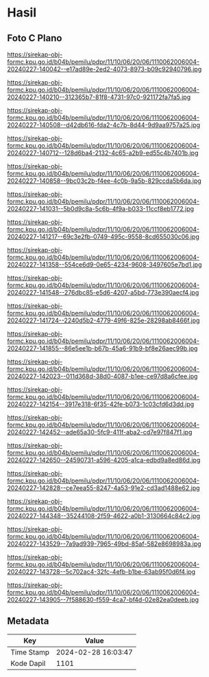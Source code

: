 # Hasil

## Foto C Plano

https://sirekap-obj-formc.kpu.go.id/b04b/pemilu/pdpr/11/10/06/20/06/1110062006004-20240227-140042--e17ad89e-2ed2-4073-8973-b09c92940796.jpg

https://sirekap-obj-formc.kpu.go.id/b04b/pemilu/pdpr/11/10/06/20/06/1110062006004-20240227-140210--312365b7-81f8-4731-97c0-921172fa7fa5.jpg

https://sirekap-obj-formc.kpu.go.id/b04b/pemilu/pdpr/11/10/06/20/06/1110062006004-20240227-140508--d42db616-fda2-4c7b-8d44-9d9aa9757a25.jpg

https://sirekap-obj-formc.kpu.go.id/b04b/pemilu/pdpr/11/10/06/20/06/1110062006004-20240227-140712--128d6ba4-2132-4c65-a2b9-ed55c4b7401b.jpg

https://sirekap-obj-formc.kpu.go.id/b04b/pemilu/pdpr/11/10/06/20/06/1110062006004-20240227-140858--9bc03c2b-f4ee-4c0b-9a5b-829ccda5b6da.jpg

https://sirekap-obj-formc.kpu.go.id/b04b/pemilu/pdpr/11/10/06/20/06/1110062006004-20240227-141031--5b0d9c8a-5c6b-4f9a-b033-11ccf8eb1772.jpg

https://sirekap-obj-formc.kpu.go.id/b04b/pemilu/pdpr/11/10/06/20/06/1110062006004-20240227-141217--69c3e2fb-0749-495c-9558-8cd655030c06.jpg

https://sirekap-obj-formc.kpu.go.id/b04b/pemilu/pdpr/11/10/06/20/06/1110062006004-20240227-141358--554ce6d9-0e65-4234-9608-3497605e7bd1.jpg

https://sirekap-obj-formc.kpu.go.id/b04b/pemilu/pdpr/11/10/06/20/06/1110062006004-20240227-141548--276dbc85-e5d6-4207-a5bd-773e390aecf4.jpg

https://sirekap-obj-formc.kpu.go.id/b04b/pemilu/pdpr/11/10/06/20/06/1110062006004-20240227-141724--2240d5b2-4779-49f6-825e-28298ab8466f.jpg

https://sirekap-obj-formc.kpu.go.id/b04b/pemilu/pdpr/11/10/06/20/06/1110062006004-20240227-141855--86e5ee1b-b67b-45a6-91b9-bf8e26aec99b.jpg

https://sirekap-obj-formc.kpu.go.id/b04b/pemilu/pdpr/11/10/06/20/06/1110062006004-20240227-142023--011d368d-38d0-4087-b1ee-ce97d8a6cfee.jpg

https://sirekap-obj-formc.kpu.go.id/b04b/pemilu/pdpr/11/10/06/20/06/1110062006004-20240227-142154--3917e318-6f35-42fe-b073-1c03cfd6d3dd.jpg

https://sirekap-obj-formc.kpu.go.id/b04b/pemilu/pdpr/11/10/06/20/06/1110062006004-20240227-142452--ade65a30-5fc9-411f-aba2-cd7e97f847f1.jpg

https://sirekap-obj-formc.kpu.go.id/b04b/pemilu/pdpr/11/10/06/20/06/1110062006004-20240227-142650--24590731-a596-4205-a1ca-edbd9a8ed86d.jpg

https://sirekap-obj-formc.kpu.go.id/b04b/pemilu/pdpr/11/10/06/20/06/1110062006004-20240227-142828--ce7eea55-8247-4a53-91e2-cd3ad1488e62.jpg

https://sirekap-obj-formc.kpu.go.id/b04b/pemilu/pdpr/11/10/06/20/06/1110062006004-20240227-144348--35244108-2f59-4622-a0b1-3130664c84c2.jpg

https://sirekap-obj-formc.kpu.go.id/b04b/pemilu/pdpr/11/10/06/20/06/1110062006004-20240227-143529--7a9ad939-7965-49bd-85af-582e8698983a.jpg

https://sirekap-obj-formc.kpu.go.id/b04b/pemilu/pdpr/11/10/06/20/06/1110062006004-20240227-143728--5c702ac4-32fc-4efb-b1be-63ab95f0d6f4.jpg

https://sirekap-obj-formc.kpu.go.id/b04b/pemilu/pdpr/11/10/06/20/06/1110062006004-20240227-143905--7f588630-f559-4ca7-bf4d-02e82ea0deeb.jpg


## Metadata

| Key        | Value               |
| ---------- | ------------------- |
| Time Stamp | 2024-02-28 16:03:47 |
| Kode Dapil | 1101                |



